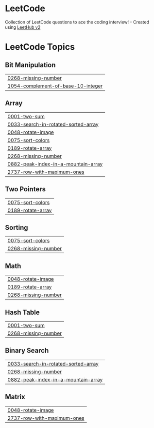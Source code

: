 # LeetCode
Collection of LeetCode questions to ace the coding interview! - Created using [LeetHub v2](https://github.com/arunbhardwaj/LeetHub-2.0)

<!---LeetCode Topics Start-->
# LeetCode Topics
## Bit Manipulation
|  |
| ------- |
| [0268-missing-number](https://github.com/mansavigarg/LeetCode/tree/master/0268-missing-number) |
| [1054-complement-of-base-10-integer](https://github.com/mansavigarg/LeetCode/tree/master/1054-complement-of-base-10-integer) |
## Array
|  |
| ------- |
| [0001-two-sum](https://github.com/mansavigarg/LeetCode/tree/master/0001-two-sum) |
| [0033-search-in-rotated-sorted-array](https://github.com/mansavigarg/LeetCode/tree/master/0033-search-in-rotated-sorted-array) |
| [0048-rotate-image](https://github.com/mansavigarg/LeetCode/tree/master/0048-rotate-image) |
| [0075-sort-colors](https://github.com/mansavigarg/LeetCode/tree/master/0075-sort-colors) |
| [0189-rotate-array](https://github.com/mansavigarg/LeetCode/tree/master/0189-rotate-array) |
| [0268-missing-number](https://github.com/mansavigarg/LeetCode/tree/master/0268-missing-number) |
| [0882-peak-index-in-a-mountain-array](https://github.com/mansavigarg/LeetCode/tree/master/0882-peak-index-in-a-mountain-array) |
| [2737-row-with-maximum-ones](https://github.com/mansavigarg/LeetCode/tree/master/2737-row-with-maximum-ones) |
## Two Pointers
|  |
| ------- |
| [0075-sort-colors](https://github.com/mansavigarg/LeetCode/tree/master/0075-sort-colors) |
| [0189-rotate-array](https://github.com/mansavigarg/LeetCode/tree/master/0189-rotate-array) |
## Sorting
|  |
| ------- |
| [0075-sort-colors](https://github.com/mansavigarg/LeetCode/tree/master/0075-sort-colors) |
| [0268-missing-number](https://github.com/mansavigarg/LeetCode/tree/master/0268-missing-number) |
## Math
|  |
| ------- |
| [0048-rotate-image](https://github.com/mansavigarg/LeetCode/tree/master/0048-rotate-image) |
| [0189-rotate-array](https://github.com/mansavigarg/LeetCode/tree/master/0189-rotate-array) |
| [0268-missing-number](https://github.com/mansavigarg/LeetCode/tree/master/0268-missing-number) |
## Hash Table
|  |
| ------- |
| [0001-two-sum](https://github.com/mansavigarg/LeetCode/tree/master/0001-two-sum) |
| [0268-missing-number](https://github.com/mansavigarg/LeetCode/tree/master/0268-missing-number) |
## Binary Search
|  |
| ------- |
| [0033-search-in-rotated-sorted-array](https://github.com/mansavigarg/LeetCode/tree/master/0033-search-in-rotated-sorted-array) |
| [0268-missing-number](https://github.com/mansavigarg/LeetCode/tree/master/0268-missing-number) |
| [0882-peak-index-in-a-mountain-array](https://github.com/mansavigarg/LeetCode/tree/master/0882-peak-index-in-a-mountain-array) |
## Matrix
|  |
| ------- |
| [0048-rotate-image](https://github.com/mansavigarg/LeetCode/tree/master/0048-rotate-image) |
| [2737-row-with-maximum-ones](https://github.com/mansavigarg/LeetCode/tree/master/2737-row-with-maximum-ones) |
<!---LeetCode Topics End-->